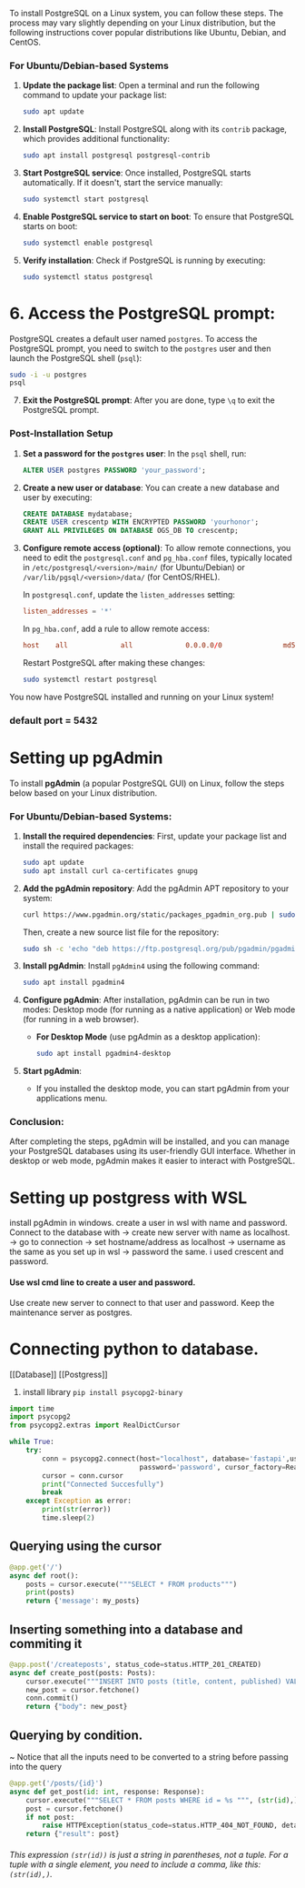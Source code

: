 To install PostgreSQL on a Linux system, you can follow these steps. The process may vary slightly depending on your Linux distribution, but the following instructions cover popular distributions like Ubuntu, Debian, and CentOS.

### For Ubuntu/Debian-based Systems

1. **Update the package list**:
   Open a terminal and run the following command to update your package list:
   ```bash
   sudo apt update
   ```

2. **Install PostgreSQL**:
   Install PostgreSQL along with its `contrib` package, which provides additional functionality:
   ```bash
   sudo apt install postgresql postgresql-contrib
   ```

3. **Start PostgreSQL service**:
   Once installed, PostgreSQL starts automatically. If it doesn't, start the service manually:
   ```bash
   sudo systemctl start postgresql
   ```

4. **Enable PostgreSQL service to start on boot**:
   To ensure that PostgreSQL starts on boot:
   ```bash
   sudo systemctl enable postgresql
   ```

5. **Verify installation**:
   Check if PostgreSQL is running by executing:
   ```bash
   sudo systemctl status postgresql
   ```

# 6. **Access the PostgreSQL prompt**:
   PostgreSQL creates a default user named `postgres`. To access the PostgreSQL prompt, you need to switch to the `postgres` user and then launch the PostgreSQL shell (`psql`):
   ```bash
   sudo -i -u postgres
   psql
   ```

7. **Exit the PostgreSQL prompt**:
   After you are done, type `\q` to exit the PostgreSQL prompt.

### Post-Installation Setup

1. **Set a password for the `postgres` user**:
   In the `psql` shell, run:
   ```sql
   ALTER USER postgres PASSWORD 'your_password';
   ```

2. **Create a new user or database**:
   You can create a new database and user by executing:
   ```sql
   CREATE DATABASE mydatabase;
   CREATE USER crescentp WITH ENCRYPTED PASSWORD 'yourhonor';
   GRANT ALL PRIVILEGES ON DATABASE OGS_DB TO crescentp;
   ```

3. **Configure remote access (optional)**:
   To allow remote connections, you need to edit the `postgresql.conf` and `pg_hba.conf` files, typically located in `/etc/postgresql/<version>/main/` (for Ubuntu/Debian) or `/var/lib/pgsql/<version>/data/` (for CentOS/RHEL).

   In `postgresql.conf`, update the `listen_addresses` setting:
   ```conf
   listen_addresses = '*'
   ```

   In `pg_hba.conf`, add a rule to allow remote access:
   ```conf
   host    all             all             0.0.0.0/0               md5
   ```

   Restart PostgreSQL after making these changes:
   ```bash
   sudo systemctl restart postgresql
   ```

You now have PostgreSQL installed and running on your Linux system!

### default port = 5432

# Setting up pgAdmin
To install **pgAdmin** (a popular PostgreSQL GUI) on Linux, follow the steps below based on your Linux distribution.

### For Ubuntu/Debian-based Systems:

1. **Install the required dependencies**:
   First, update your package list and install the required packages:

   ```bash
   sudo apt update
   sudo apt install curl ca-certificates gnupg
   ```

2. **Add the pgAdmin repository**:
   Add the pgAdmin APT repository to your system:

   ```bash
   curl https://www.pgadmin.org/static/packages_pgadmin_org.pub | sudo tee /etc/apt/trusted.gpg.d/pgadmin.asc
   ```

   Then, create a new source list file for the repository:

   ```bash
   sudo sh -c 'echo "deb https://ftp.postgresql.org/pub/pgadmin/pgadmin4/apt/$(lsb_release -cs) pgadmin4 main" > /etc/apt/sources.list.d/pgadmin4.list && apt update'
   ```

3. **Install pgAdmin**:
   Install `pgAdmin4` using the following command:

   ```bash
   sudo apt install pgadmin4
   ```

4. **Configure pgAdmin**:
   After installation, pgAdmin can be run in two modes: Desktop mode (for running as a native application) or Web mode (for running in a web browser).

   - **For Desktop Mode** (use pgAdmin as a desktop application):

     ```bash
     sudo apt install pgadmin4-desktop
     ```

5. **Start pgAdmin**:
   - If you installed the desktop mode, you can start pgAdmin from your applications menu.

### Conclusion:
After completing the steps, pgAdmin will be installed, and you can manage your PostgreSQL databases using its user-friendly GUI interface. Whether in desktop or web mode, pgAdmin makes it easier to interact with PostgreSQL.


# Setting up postgress with WSL

install pgAdmin in windows. 
create a user in wsl with name and password. 
Connect to the database with 
	-> create new server with name as localhost.
	-> go to connection 
		-> set hostname/address as localhost
		-> username as the same as you set up in wsl
		-> password the same. 
		i used crescent and password.
#### Use wsl cmd line to create a user and password.
Use create new server to connect to that user and password. Keep the maintenance server as postgres.


# Connecting python to database.
[[Database]] [[Postgress]]
1) install library `pip install psycopg2-binary`
```python
import time
import psycopg2
from psycopg2.extras import RealDictCursor

while True:
    try:
        conn = psycopg2.connect(host="localhost", database='fastapi',user='crescent', 
                                password='password', cursor_factory=RealDictCursor)
        cursor = conn.cursor
        print("Connected Succesfully")
        break
    except Exception as error:
        print(str(error))
        time.sleep(2)

```

## Querying using the cursor
```python
@app.get('/')
async def root():
    posts = cursor.execute("""SELECT * FROM products""")
    print(posts)
    return {'message': my_posts}
```

## Inserting something into a database and commiting it

```python
@app.post('/createposts', status_code=status.HTTP_201_CREATED)
async def create_post(posts: Posts):
    cursor.execute("""INSERT INTO posts (title, content, published) VALUES (%s, %s, %s) RETURNING *""", (posts.title, posts.content, posts.published))
    new_post = cursor.fetchone()
    conn.commit()
    return {"body": new_post}
```


## Querying by condition.

~ Notice that all the inputs need to be converted to a string before passing into the query 
```python
@app.get('/posts/{id}')
async def get_post(id: int, response: Response):
    cursor.execute("""SELECT * FROM posts WHERE id = %s """, (str(id),)) #notice the comma after str(id) is important
    post = cursor.fetchone()
    if not post:
        raise HTTPException(status_code=status.HTTP_404_NOT_FOUND, detail="The given id doesn't exist!")
    return {"result": post}


```

###### This expression `(str(id))` is just a string in parentheses, not a tuple. For a tuple with a single element, you need to include a comma, like this: `(str(id),)`.

